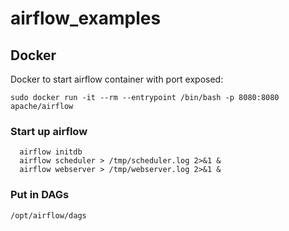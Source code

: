 # airflow_examples

## Docker
Docker to start airflow container with port exposed:
```
sudo docker run -it --rm --entrypoint /bin/bash -p 8080:8080 apache/airflow
```

### Start up airflow
```
  airflow initdb
  airflow scheduler > /tmp/scheduler.log 2>&1 &
  airflow webserver > /tmp/webserver.log 2>&1 &
```

### Put in DAGs
```
/opt/airflow/dags
```
